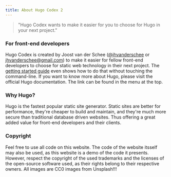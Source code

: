 ```yaml
---
title: About Hugo Codex 2
---
```


> "Hugo Codex wants to make it easier for you to choose for Hugo in your next project."

### For front-end developers

Hugo Codex is created by Joost van der Schee ([@jhvanderschee](https://twitter.com/jhvanderschee) or [jhvanderschee@gmail.com](mailto:jhvanderschee@gmail.com)) to make it easier for fellow front-end developers to choose for static web technology in their next project. The [getting started guide](/getting-started) even shows how to do that without touching the command-line. If you want to know more about Hugo, please visit the official Hugo documentation. The link can be found in the menu at the top.

### Why Hugo?

Hugo is the fastest popular static site generator. Static sites are better for performance, they're cheaper to build and maintain, and they're much more secure than traditional database driven websites. Thus offering a great added value for front-end developers and their clients.

### Copyright

Feel free to use all code on this website. The code of the website itsself may also be used, as this website is a demo of the code it presents. However, respect the copyright of the used trademarks and the licenses of the open-source software used, as their rights belong to their respective owners. All images are CC0 images from Unsplash\!\!\!
